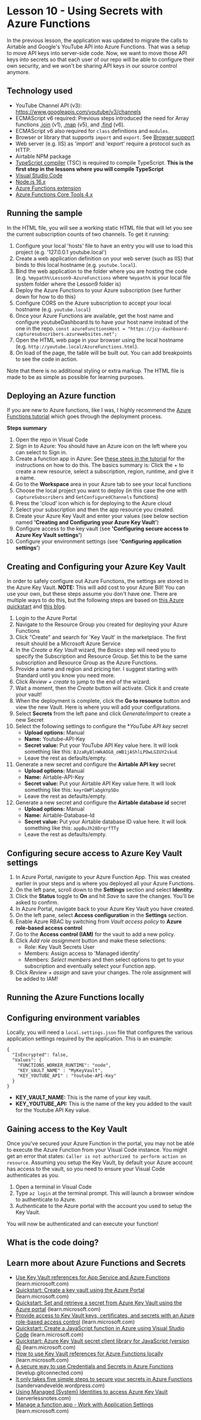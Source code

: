 # Lesson 10 - Using Secrets with Azure Functions

In the previous lesson, the application was updated to migrate the calls to Airtable and Google's YouTube API into Azure Functions. That was a setup to move API keys into server-side code. Now, we want to move those API keys into secrets so that each user of our repo will be able to configure their own security, and we won't be sharing API keys in our source control anymore.

## Technology used
- YouTube Channel API (v3): https://www.googleapis.com/youtube/v3/channels
- ECMAScript v6 required: Previous steps introduced the need for Array functions [.join](https://developer.mozilla.org/en-US/docs/Web/JavaScript/Reference/Global_Objects/Array/join) (v1), [.map](https://developer.mozilla.org/en-US/docs/Web/JavaScript/Reference/Global_Objects/Array/map) (v5), and [.find](https://developer.mozilla.org/en-US/docs/Web/JavaScript/Reference/Global_Objects/Array/find) (v6).
- ECMAScript v6 also required for `class` definitions and `modules`.
- Browser or library that supports `import` and `export`. See [Browser support](https://developer.mozilla.org/en-US/docs/Web/JavaScript/Guide/Modules#browser_support)
- Web server (e.g. IIS) as 'import' and 'export' require a protocol such as HTTP. 
- Airtable NPM package
- [TypeScript compiler](https://code.visualstudio.com/docs/typescript/typescript-tutorial#_install-the-typescript-compiler) (TSC) is required to compile TypeScript. **This is the first step in the lessons where you will compile TypeScript**
- [Visual Studio Code](https://code.visualstudio.com/)
- [Node.js 16.x](https://nodejs.org/en/download/releases/)
- [Azure Functions extension](https://marketplace.visualstudio.com/items?itemName=ms-azuretools.vscode-azurefunctions)
- [Azure Functions Core Tools 4.x](https://docs.microsoft.com/en-us/azure/azure-functions/functions-run-local?tabs=v4%2Cwindows%2Ccsharp%2Cportal%2Cbash#install-the-azure-functions-core-tools)

## Running the sample
In the HTML file, you will see a working static HTML file that will let you see the current subscription counts of two channels. To get it running:

1. Configure your local 'hosts' file to have an entry you will use to load this project (e.g. '127.0.0.1	youtube.local')
1. Create a web application definition on your web server (such as IIS) that binds to this local hostname (e.g. `youtube.local`).
1. Bind the web application to the folder where you are hosting the code (e.g. `%mypath%\Lesson9-AzureFunctions` where `%mypath%` is your local file system folder where the Lesson9 folder is)
1. Deploy the Azure Functions to your Azure subscription (see further down for how to do this)
1. Configure CORS on the Azure subscription to accept your local hostname (e.g. `youtube.local`)
1. Once your Azure Functions are available, get the host name and configure youtubeDashboard.ts to have your host name instead of the one in the repo.
    `const azureFunctionsHost = "https://jcy-dashboard-capturesubscribers.azurewebsites.net";`
1. Open the HTML web page in your browser using the local hostname (e.g. `http://youtube.local/AzureFunctions.html`). 
1. On load of the page, the table will be built out. You can add breakpoints to see the code in action.

Note that there is no additional styling or extra markup. The HTML file is made to be as simple as possible for learning purposes.

## Deploying an Azure function
If you are new to Azure functions, like I was, I highly recommend the [Azure Functions tutorial](https://docs.microsoft.com/en-us/azure/azure-functions/create-first-function-vs-code-node) which goes through the deployment process.

**Steps summary**
1. Open the repo in Visual Code
1. Sign in to Azure: You should have an Azure icon on the left where you can select to Sign in.
1. Create a function app in Azure: See [these steps in the tutorial](https://learn.microsoft.com/en-us/azure/azure-functions/create-first-function-vs-code-node#publish-the-project-to-azure) for the instructions on how to do this. The basics summary is: Click the + to create a new resource, select a subscription, region, runtime, and give it a name.
1. Go to the **Workspace** area in your Azure tab to see your local functions
1. Choose the local project you want to deploy (in this case the one with `CaptureSubscribers` and `GetConfiguredChannels` functions)
1. Press the 'cloud' icon which is for deploying to the Azure cloud
1. Select your subscription and then the app resource you created.
1. Create your Azure Key Vault and enter your values (see below section named **'Creating and Configuring your Azure Key Vault'**)
1. Configure access to the key vault (see **'Configuring secure access to Azure Key Vault settings'**)
1. Configure your environment settings (see **'Configuring application settings'**)


## Creating and Configuring your Azure Key Vault
In order to safely configure out Azure Functions, the settings are stored in the Azure Key Vault. **NOTE:** This will add cost to your Azure Bill! You can use your own, but these steps assume you don't have one. There are multiple ways to do this, but the following steps are based on [this Azure quickstart](https://learn.microsoft.com/en-us/azure/key-vault/general/quick-create-portal) and [this blog](https://sandervandevelde.wordpress.com/2019/05/01/it-only-takes-simple-five-steps-to-secure-your-secrets-in-azure-functions/).

1. Login to the Azure Portal
1. Navigate to the Resource Group you created for deploying your Azure Functions
1. Click "Create" and search for 'Key Vault' in the marketplace. The first result should be a Microsoft Azure Service
1. In  the *Create a Key Vault* wizard, the *Basics* step will need you to specify the Subscription and Resource Group. Set this to be the same subscription and Resource Group as the Azure Functions.
1. Provide a name and region and pricing tier. I suggest starting with Standard until you know you need more.
1. Click *Review + create* to jump to the end of the wizard.
1. Wait a moment, then the *Create* button will activate. Click it and create your vault!
1. When the deployment is complete, click the **Go to resource** button and view the new Vault. Here is where you will add your configurations.
1. Select **Secrets** from the left pane and click *Generate/import* to create a new Secret
1. Select the following settings to configure the **YouTube API key* secret
    * **Upload options:** Manual
    * **Name:** Youtube-API-Key
    * **Secret value:** Put your YouTube API Key value here. It will look something like this: `BJzaRyBlnWkAOG8_oWB1jAShlLPOwLGIUY2skuE`
    * Leave the rest as defaults/empty.
1. Generate a new secret and configure the **Airtable API key** secret
    * **Upload options:** Manual
    * **Name:** Airtable-API-Key
    * **Secret value:** Put your Airtable API Key value here. It will look something like this: `keyrGWPlabgkYp5Do`
    * Leave the rest as defaults/empty.
1. Generate a new secret and configure the **Airtable database id** secret
    * **Upload options:** Manual
    * **Name:** Airtable-Database-Id
    * **Secret value:** Put your Airtable database ID value here. It will look something like this: `appBuJh28DrqrfTTy`
    * Leave the rest as defaults/empty.

## Configuring secure access to Azure Key Vault settings
1. In Azure Portal, navigate to your Azure Function App. This was created earlier in your steps and is where you deployed all your Azure Functions.
1. On the left pane, scroll down to the **Settings** section and select **Identity**.
1. Click the **Status** toggle to **On** and hit *Save* to save the changes. You'll be asked to confirm.
1. In Azure Portal, navigate back to your Azure Key Vault you have created.
1. On the left pane, select **Access configuration** in the **Settings** section. 
1. Enable Azure RBAC by switching from *Vault access policy* to **Azure role-based access control**
1. Go to the **Access control (IAM)** for the vault to add a new policy.
1. Click *Add role assignment* button and make these selections:
    * Role: Key Vault Secrets User
    * Members: Assign access to 'Managed identity'
    * Members: *Select members* and then select options to get to your subscription and eventually select your Function app.
1. Click *Review + assign* and save your changes. The role assignment will be added to IAM!

## Running the Azure Functions locally 

## Configuring environment variables
Locally, you will need a `local.settings.json` file that configures the various application settings required by the application. This is an example:
```
{
  "IsEncrypted": false,
  "Values": {
    "FUNCTIONS_WORKER_RUNTIME": "node",
    "KEY_VAULT_NAME" : "MyKeyVault",
    "KEY_YOUTUBE_API" : "Youtube-API-Key"
  }
}
```

* **KEY_VAULT_NAME:** This is the name of your key vault.
* **KEY_YOUTUBE_API:** This is the name of the key you added to the vault for the Youtube API Key value.


## Gaining access to the Key Vault
Once you've secured your Azure Function in the portal, you may not be able to execute the Azure Function  from your Visual Code instance. You might get an error that states: `Caller is not authorized to perform action on resource`. Assuming you setup the Key Vault, by default your Azure account has access to the vault, so you need to ensure your Visual Code authenticates as you.

1. Open a terminal in Visual Code
1. Type `az login` at the terminal prompt. This will launch a browser window to authenticate to Azure.
1. Authenticate to the Azure portal with the account you used to setup the Key Vault.

You will now be authenticated and can execute your function!

## What is the code doing?



## Learn more about Azure Functions and Secrets

 * [Use Key Vault references for App Service and Azure Functions](https://learn.microsoft.com/en-us/azure/app-service/app-service-key-vault-references?tabs=azure-cli) (learn.microsoft.com)
 * [Quickstart: Create a key vault using the Azure Portal](https://learn.microsoft.com/en-us/azure/key-vault/general/quick-create-portal) (learn.microsoft.com)
 * [Quickstart: Set and retrieve a secret from Azure Key Vault using the Azure portal](https://learn.microsoft.com/en-us/azure/key-vault/secrets/quick-create-portal) (learn.microsoft.com)
 * [Provide access to Key Vault keys, certificates, and secrets with an Azure role-based access control](https://learn.microsoft.com/en-us/azure/key-vault/general/rbac-guide?tabs=azure-cli) (learn.microsoft.com)
 * [Quickstart: Create a JavaScript function in Azure using Visual Studio Code](https://learn.microsoft.com/en-us/azure/azure-functions/create-first-function-vs-code-node) (learn.microsoft.com)
 * [Quickstart: Azure Key Vault secret client library for JavaScript (version 4)](https://learn.microsoft.com/en-us/azure/key-vault/secrets/quick-create-node) (learn.microsoft.com)
 * [How to use Key Vault references for Azure Functions locally](https://learn.microsoft.com/en-us/answers/questions/824221/how-to-use-key-vault-references-for-azure-function.html) (learn.microsoft.com)
 * [A secure way to use Credentials and Secrets in Azure Functions](https://levelup.gitconnected.com/a-secure-way-to-use-credentials-and-secrets-in-azure-functions-7ec91813c807) (levelup.gitconnected.com)
 * [It only takes five simple steps to secure your secrets in Azure Functions](https://sandervandevelde.wordpress.com/2019/05/01/it-only-takes-simple-five-steps-to-secure-your-secrets-in-azure-functions/) (sandervandevelde.wordpress.com)
 * [Using Managed (System) Identities to access Azure Key Vault](https://www.serverlessnotes.com/docs/using-managed-system-identities-to-access-azure-key-vault) (serverlessnotes.com)
 * [Manage a function app - Work with Application Settings](https://learn.microsoft.com/en-us/azure/azure-functions/functions-how-to-use-azure-function-app-settings?tabs=portal) (learn.microsoft.com)